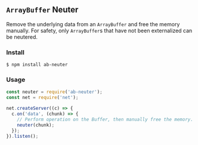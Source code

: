 ## `ArrayBuffer` Neuter

Remove the underlying data from an `ArrayBuffer` and free the memory manually.
For safety, only `ArrayBuffer`s that have not been externalized can be
neutered.


### Install

```
$ npm install ab-neuter
```

### Usage

```js
const neuter = require('ab-neuter');
const net = require('net');

net.createServer((c) => {
  c.on('data', (chunk) => {
    // Perform operation on the Buffer, then manually free the memory.
    neuter(chunk);
  });
}).listen();
```

